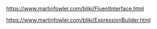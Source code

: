 https://www.martinfowler.com/bliki/FluentInterface.html

https://www.martinfowler.com/bliki/ExpressionBuilder.html
